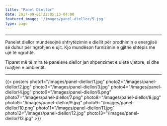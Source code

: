 ```yaml
---
title: "Panel Diellor"
date: 2017-09-01T22:05:13-04:00
featured_image: '/images/panel-diellor/5.jpg'
type: page
---
```

<hr/>
<div class="tc-l ph3 ph4-ns">
<p>Panelet diellor mundësojnë shfrytëzimin e diellit për prodhimin e energjisë së duhur për ngrohjen e ujit. Kjo mundëson furnizimin e gjithë shtëpis me ujë të ngrohtë.</p>
<p>Tiparet më të mira të paneleve diellor jan shpenzimet e ulëta vjetore, si dhe ruajtjen e ambientit.</p>
</div>
<hr/>
<!--
photo5="/images/panel-diellor/5.jpg"-->
{{< posters 
photo1="/images/panel-diellor/1.jpg"
photo2="/images/panel-diellor/2.jpg"
photo3="/images/panel-diellor/3.jpg"
photo4="/images/panel-diellor/4.jpg"
photo6="/images/panel-diellor/6.png"
photo7="/images/panel-diellor/7.png"
photo8="/images/panel-diellor/8.jpg"
photo9="/images/panel-diellor/9.jpg"
photo9="/images/panel-diellor/10.png"
photo11="/images/panel-diellor/11.jpg"
photo12="/images/panel-diellor/12.jpg"
photo13="/images/panel-diellor/13.jpg"
 >}}
